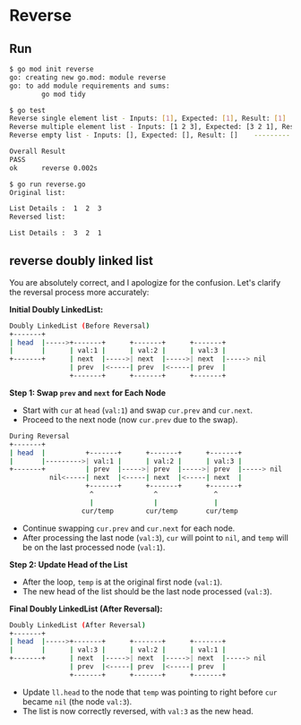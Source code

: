 # Reverse

## Run

```bash
$ go mod init reverse
go: creating new go.mod: module reverse
go: to add module requirements and sums:
        go mod tidy

$ go test
Reverse single element list - Inputs: [1], Expected: [1], Result: [1]    --------- Pass
Reverse multiple element list - Inputs: [1 2 3], Expected: [3 2 1], Result: [3 2 1]    --------- Pass
Reverse empty list - Inputs: [], Expected: [], Result: []    --------- Pass

Overall Result
PASS
ok      reverse 0.002s

$ go run reverse.go
Original list:

List Details :  1  2  3 
Reversed list:

List Details :  3  2  1
```

## reverse doubly linked list

You are absolutely correct, and I apologize for the confusion. Let's clarify the reversal process more accurately:

**Initial Doubly LinkedList:**

```bash
Doubly LinkedList (Before Reversal)
+-------+
| head  |----->+-------+      +-------+      +-------+
|       |      | val:1 |      | val:2 |      | val:3 |
+-------+      | next  |----->| next  |----->| next  |-----> nil
               | prev  |<-----| prev  |<-----| prev  |
               +-------+      +-------+      +-------+
```

**Step 1: Swap `prev` and `next` for Each Node**

- Start with `cur` at `head` (`val:1`) and swap `cur.prev` and `cur.next`.
- Proceed to the next node (now `cur.prev` due to the swap).

```bash
During Reversal
+-------+
| head  |          +-------+      +-------+      +-------+
|       |--------->| val:1 |      | val:2 |      | val:3 |
+-------+          | prev  |----->| prev  |----->| prev  |-----> nil
          nil<-----| next  |<-----| next  |<-----| next  |
                   +-------+      +-------+      +-------+
                    ^               ^              ^
                    |               |              |
                  cur/temp        cur/temp       cur/temp
```

- Continue swapping `cur.prev` and `cur.next` for each node.
- After processing the last node (`val:3`), `cur` will point to `nil`, and `temp` will be on the last processed node (`val:1`).

**Step 2: Update Head of the List**

- After the loop, `temp` is at the original first node (`val:1`).
- The new head of the list should be the last node processed (`val:3`).

**Final Doubly LinkedList (After Reversal):**

```bash
Doubly LinkedList (After Reversal)
+-------+
| head  |----->+-------+      +-------+      +-------+
|       |      | val:3 |      | val:2 |      | val:1 |
+-------+      | next  |----->| next  |----->| next  |-----> nil
               | prev  |<-----| prev  |<-----| prev  |
               +-------+      +-------+      +-------+
```

- Update `ll.head` to the node that `temp` was pointing to right before `cur` became `nil` (the node `val:3`).
- The list is now correctly reversed, with `val:3` as the new head.
